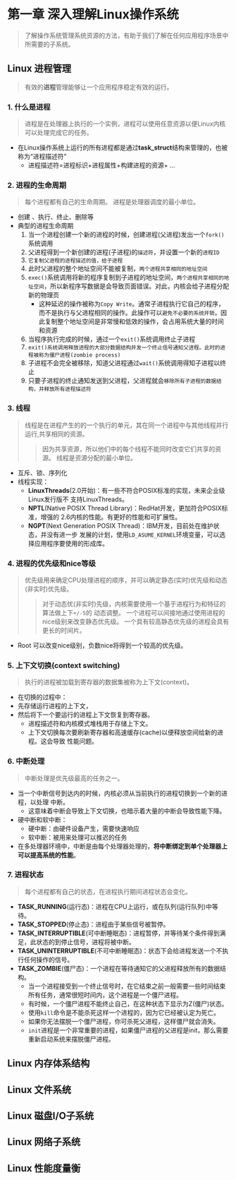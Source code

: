 # 第一章 深入理解Linux操作系统
> 了解操作系统管理系统资源的方法，有助于我们了解在任何应用程序场景中所需要的子系统。

## Linux 进程管理
> 有效的**进程**管理能够让一个应用程序稳定有效的运行。

### 1. 什么是进程
> 进程是在处理器上执行的一个实例，进程可以使用任意资源以便Linux内核可以处理完成它的任务。

* 在Linux操作系统上运行的所有进程都是通过**task_struct**结构来管理的，也被称为“进程描述符”
  - 进程描述符=进程标识+进程属性+构建进程的资源+ ...
### 2. 进程的生命周期
> 每个进程都有自己的生命周期。
> 进程是处理器调度的最小单位。

* 创建 、执行、终止、删除等
* 典型的进程生命周期
  1. 当一个进程创建一个新的进程的时候，创建进程(父进程)发出一个`fork()`系统调用
  2. 父进程得到一个新创建的进程(子进程)的`描述符`，并设置一个新的`进程ID`
  3. `它复制父进程的进程描述的值，给子进程`
  4. 此时父进程的整个地址空间不能被复制，`两个进程共享相同的地址空间`
  5. `exec()`系统调用将新的程序复制到子进程的地址空间，`两个进程共享相同的地址空间`，所以新程序写数据是会导致页面错误。对此，内核会给子进程分配新的物理页
      - 这种延迟的操作被称为`Copy Write`。通常子进程执行它自己的程序，而不是执行与父进程相同的操作。此操作可以`避免不必要的系统开销`，因此复制整个地址空间是非常慢和低效的操作，会占用系统大量的时间和资源
  6. 当程序执行完成的时候，通过一个`exit()`系统调用终止子进程
  7. `exit()系统调用释放进程的大部分数据结构并发一个终止信号通知父进程。此时的进程被称为僵尸进程(zombie process)`
  8. 子进程不会完全被移除，知道父进程通过`wait()`系统调用得知子进程以终止
  9. 只要子进程的终止通知发送到父进程，父进程就会`移除所有子进程的数据结构，并释放所有进程描述符`
### 3. 线程
> 线程是在进程产生的的一个执行的单元，其在同一个进程中与其他线程并行运行,共享相同的资源。
>> 因为共享资源，所以他们中的每个线程不能同时改变它们共享的资源。
> 线程是资源分配的最小单位。

* 互斥、锁、序列化
* 线程实现：
  - **LinuxThreads**(2.0开始)：有一些不符合POSIX标准的实现，未来企业级Linux发行版不
  支持LinuxThreads。
  - **NPTL**(Native POSIX Thread Library)：RedHat开发，更加符合POSIX标准，增强的
  2.6内核的性能。有更好的性能和可扩展性。
  - **NGPT**(Next Generation POSIX Thread)：IBM开发，目前处在维护状态，并没有进一步
  发展的计划，使用`LD_ASUME_KERNEL`环境变量，可以选择应用程序要使用的形成库。

### 4. 进程的优先级和nice等级
> 优先级用来确定CPU处理进程的顺序，并可以确定静态(实时)优先级和动态(非实时)优先级。
>> 对于动态优(非实时)先级，内核需要使用一个基于进程行为和特征的算法做上下`+/-5`的
>> 动态调整。
> 一个进程可以间接地通过使用进程的nice级别来改变静态优先级。
> 一个具有较高静态优先级的进程会具有更长的时间片。

* Root 可以改变nice级别，负数nice将得到一个较高的优先级。

### 5. 上下文切换(context switching)
> 执行的进程被加载到寄存器的数据集被称为上下文(context)。

* 在切换的过程中：
* 先存储运行进程的上下文，
* 然后将下一个要运行的进程上下文恢复到寄存器。
  - 进程描述符和内核模式堆栈用于存储上下文。
  - 上下文切换每次要刷新寄存器和高速缓存(cache)以便释放空间给新的进程。这会导致
  性能问题。

### 6. 中断处理
> 中断处理是优先级最高的任务之一。

* 当一个中断信号到达内的时候，内核必须从当前执行的进程切换到一个新的进程，以处理
中断。
  - 这意味着中断会导致上下文切换，也暗示着大量的中断会导致性能下降。
* 硬中断和软中断：
  - 硬中断：由硬件设备产生，需要快速响应
  - 软中断：被用来处理可以推迟的任务
* 在多处理器环境中，中断是由每个处理器处理的，**将中断绑定到单个处理器上可以提高系统的性能**。

### 7. 进程状态
> 每个进程都有自己的状态，在进程执行期间进程状态会变化。

* **TASK_RUNNING**(运行态)：进程在CPU上运行，或在队列(运行队列)中等待。
* **TASK_STOPPED**(停止态)：进程由于某些信号被暂停。
* **TASK_INTERRUPTIBLE**(可中断睡眠态)：进程暂停，并等待某个条件得到满足，此状态的到停止信号，进程将被中断。
* **TASK_UNINTERRUPTIBLE**(不可中断睡眠态)：状态下会给进程发送一个不执行任何操作的信号。
* **TASK_ZOMBIE**(僵尸态)：一个进程在等待通知它的父进程释放所有的数据结构。
  - 当一个进程接受到一个终止信号时，在它结束之前一般需要一些时间结束所有任务，通常很短时间内，这个进程是一个僵尸进程。
  - 有时候，一个僵尸进程不能终止自己，在这种状态下显示为Z(僵尸)状态。
  - 使用`kill`命令是不能杀死这样一个进程的，因为它已经被认定为死亡。
  - 如果你无法摆脱一个僵尸进程，你可杀死父进程，这样僵尸就会消失。
  - `init`进程是一个非常重要的进程，如果僵尸进程的父进程是init，那么需要重新启动系统来摆脱僵尸进程。

## Linux 内存体系结构
## Linux 文件系统
## Linux 磁盘I/O子系统
## Linux 网络子系统
## Linux 性能度量衡
